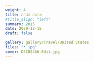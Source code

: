 ```yaml
---
weight: 4
title: ארצות הברית
#title_align: "left"
summary: 2015
date: 2020-12-15
draft: false

gallery: gallery/Travel/United States
files: "*.jpg"
cover: DSC02466-Edit.jpg
---
```

